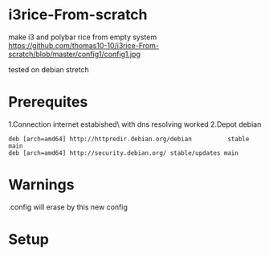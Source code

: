 # i3rice-From-scratch
make i3 and polybar rice from empty system\
https://github.com/thomas10-10/i3rice-From-scratch/blob/master/config1/config1.jpg


tested on debian stretch

# Prerequites
1.Connection internet estabished\ with dns resolving worked
2.Depot debian
``` 
deb [arch=amd64] http://httpredir.debian.org/debian          stable         main
deb [arch=amd64] http://security.debian.org/ stable/updates main    
```

# Warnings
.config will erase by this new config

# Setup
